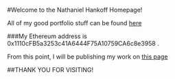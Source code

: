 #Welcome to the Nathaniel Hankoff Homepage!

All of my good portfolio stuff can be found [here](https://github.com/reignrunner)

###My Ethereum address is 0x1110cFB5a3253c41A6444F75A10759CA6c8e3958 .

From this point, I will be publishing my work on [this page](https://github.com/themortus)

##THANK YOU FOR VISITING!
